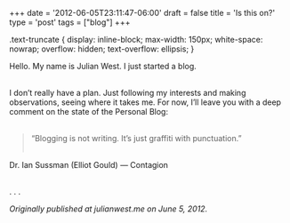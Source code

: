 +++
date = '2012-06-05T23:11:47-06:00'
draft = false
title = 'Is this on?'
type = 'post'
tags = ["blog"]
+++

.text-truncate {
  display: inline-block;
  max-width: 150px;
  white-space: nowrap;
  overflow: hidden;
  text-overflow: ellipsis;
}

Hello. My name is Julian West. I just started a blog.<br /> <br />

I don’t really have a plan. Just following my interests and making observations, seeing where it takes me. For now, I’ll leave you with a deep comment on the state of the Personal Blog:<br /> <br />

>“Blogging is not writing. It’s just graffiti with punctuation.”<br /> <br />

Dr. Ian Sussman (Elliot Gould) — Contagion<br /> <br />

<span class="text-truncate" style="max-width: 15px;">
    .   .   .
</span>

<i>Originally published at julianwest.me on June 5, 2012.</i>